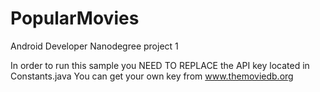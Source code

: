 # PopularMovies
Android Developer Nanodegree project 1

In order to run this sample you NEED TO REPLACE the API key located in Constants.java
You can get your own key from www.themoviedb.org
